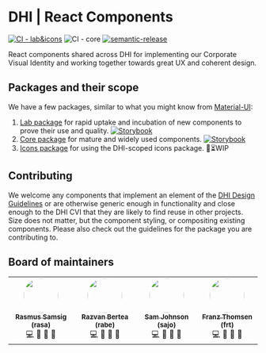 # DHI | React Components
[![CI - lab&icons](https://github.com/DHI/react-components/actions/workflows/main-lab-icons.yml/badge.svg)](https://github.com/DHI/react-components/actions/workflows/main-lab-icons.yml)
![CI - core](https://github.com/DHI/react-components/workflows/CI/badge.svg)
[![semantic-release](https://img.shields.io/badge/%20%20%F0%9F%93%A6%F0%9F%9A%80-semantic--release-e10079.svg)](https://github.com/semantic-release/semantic-release)


React components shared across DHI for implementing our Corporate Visual Identity and working together towards great UX and coherent design.


## Packages and their scope

We have a few packages, similar to what you might know from [Material-UI](https://material-ui.com/components/about-the-lab/):
1. [Lab package](packages/react-components-lab) for rapid uptake and incubation of new components to prove their use and quality. [![Storybook](https://raw.githubusercontent.com/storybookjs/brand/master/badge/badge-storybook.svg)](https://react-components-lab.dhigroup.com/)
2. [Core package](packages/react-components) for mature and widely used components. [![Storybook](https://raw.githubusercontent.com/storybookjs/brand/master/badge/badge-storybook.svg)](https://domainservices.dhigroup.com/)
3. [Icons package](packages/icons) for using the DHI-scoped icons package. 🔨⏳WIP

## Contributing

We welcome any components that implement an element of the [DHI Design Guidelines](https://www.figma.com/file/pSfX5GNsa6xhKGbi3DWQtn/DHI-Official-Guidelines) or are otherwise generic enough in functionality and close enough to the DHI CVI that they are likely to find reuse in other projects. Size does not matter, but the component styling, or compositing existing components. Please also check out the guidelines for the package you are contributing to.


## Board of maintainers

<table>
  <tr style="border: none">
    <td align="center" style="border: none">
      <a href="https://github.com/rasa2k">
        <img src="https://avatars.githubusercontent.com/rasa2k" width="70px" style="border-radius: 50%" />
        <br />
        <sub>
          <b>Rasmus Samsig (rasa)</b>
        </sub>
      </a>
      <br />
      <span title="Coder">💻</span>
      <span title="Documenter">📖</span>
      <span title="Designer">🎨</span>
      <span title="Bug Reporter">🐛</span>
    </td>
    <td align="center" style="border: none">
      <a href="https://github.com/bertearazvan">
        <img src="https://avatars.githubusercontent.com/bertearazvan" width="70px" style="border-radius: 50%" />
        <br />
        <sub>
          <b>Razvan Bertea (rabe)</b>
        </sub>
      </a>
      <br />
      <span title="Coder">💻</span>
      <span title="Documenter">📖</span>
      <span title="Designer">🎨</span>
      <span title="Bug Reporter">🐛</span>
    </td>
    <td align="center" style="border: none">
      <a href="https://github.com/nfour">
        <img src="https://avatars.githubusercontent.com/nfour" width="70px" style="border-radius: 50%" />
        <br />
        <sub>
          <b>Sam Johnson (sajo)</b>
        </sub>
      </a>
      <br />
      <span title="Coder">💻</span>
      <span title="Documenter">📖</span>
      <span title="Designer">🎨</span>
      <span title="Bug Reporter">🐛</span>
    </td>
    <td align="center" style="border: none">
      <a href="https://github.com/FranzThomsen1089">
        <img src="https://avatars.githubusercontent.com/FranzThomsen1089" width="70px" style="border-radius: 50%" />
        <br />
        <sub>
          <b>Franz Thomsen (frt)</b>
        </sub>
      </a>
      <br />
      <span title="Coder">💻</span>
      <span title="Documenter">📖</span>
      <span title="Designer">🎨</span>
      <span title="Bug Reporter">🐛</span>
    </td>
  </tr>
</table>
